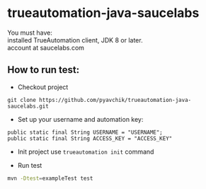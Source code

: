 # trueautomation-java-saucelabs

You must have: <br>
installed TrueAutomation client, JDK 8 or later. <br>
account at saucelabs.com

## How to run test:

* Checkout project

 ```
 git clone https://github.com/pyavchik/trueautomation-java-saucelabs.git
 ```
* Set up your username and automation key:
```
public static final String USERNAME = "USERNAME";
public static final String ACCESS_KEY = "ACCESS_KEY"
```
* Init project use `trueautomation init` command
 
* Run test

```bash
mvn -Dtest=exampleTest test

```